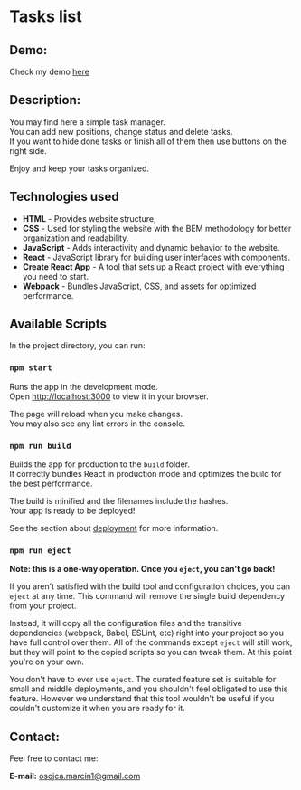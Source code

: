 # Tasks list

## Demo:
Check my demo [here](https://mikoli09.github.io/todos-list-react/)


## Description:
You may find here a simple task manager.  
You can add new positions, change status and delete tasks.  
If you want to hide done tasks or finish all of them then use buttons on the right side.  

Enjoy and keep your tasks organized.


## Technologies used
- **HTML** - Provides website structure,
- **CSS** - Used for styling the website with the BEM methodology for better organization and readability.
- **JavaScript** - Adds interactivity and dynamic behavior to the website.
- **React** - JavaScript library for building user interfaces with components.
- **Create React App** - A tool that sets up a React project with everything you need to start.
- **Webpack** - Bundles JavaScript, CSS, and assets for optimized performance.  



## Available Scripts

In the project directory, you can run:

### `npm start`

Runs the app in the development mode.\
Open [http://localhost:3000](http://localhost:3000) to view it in your browser.

The page will reload when you make changes.\
You may also see any lint errors in the console.

### `npm run build`

Builds the app for production to the `build` folder.\
It correctly bundles React in production mode and optimizes the build for the best performance.

The build is minified and the filenames include the hashes.\
Your app is ready to be deployed!

See the section about [deployment](https://facebook.github.io/create-react-app/docs/deployment) for more information.

### `npm run eject`

**Note: this is a one-way operation. Once you `eject`, you can't go back!**

If you aren't satisfied with the build tool and configuration choices, you can `eject` at any time. This command will remove the single build dependency from your project.

Instead, it will copy all the configuration files and the transitive dependencies (webpack, Babel, ESLint, etc) right into your project so you have full control over them. All of the commands except `eject` will still work, but they will point to the copied scripts so you can tweak them. At this point you're on your own.

You don't have to ever use `eject`. The curated feature set is suitable for small and middle deployments, and you shouldn't feel obligated to use this feature. However we understand that this tool wouldn't be useful if you couldn't customize it when you are ready for it.



## Contact:

Feel free to contact me: 

**E-mail:** [osojca.marcin1@gmail.com](mailto:osojca.marcin1@gmail.com)
